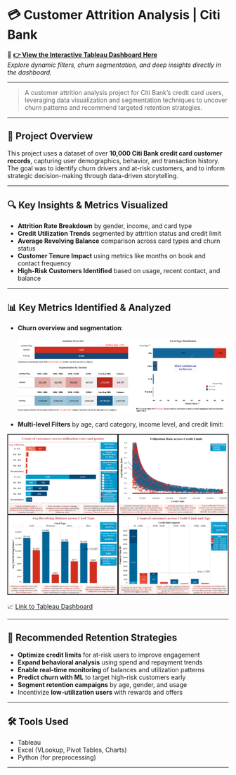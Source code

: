 # 💳 Customer Attrition Analysis | Citi Bank

🚀 **[👉 View the Interactive Tableau Dashboard Here](https://public.tableau.com/app/profile/soumya.shah6876/viz/MIS561FinalProject/FinalSTORY)**  
*Explore dynamic filters, churn segmentation, and deep insights directly in the dashboard.*

---

> A customer attrition analysis project for Citi Bank’s credit card users, leveraging data visualization and segmentation techniques to uncover churn patterns and recommend targeted retention strategies.

---

## 📌 Project Overview

This project uses a dataset of over **10,000 Citi Bank credit card customer records**, capturing user demographics, behavior, and transaction history. The goal was to identify churn drivers and at-risk customers, and to inform strategic decision-making through data-driven storytelling.

---

## 🔍 Key Insights & Metrics Visualized

- **Attrition Rate Breakdown** by gender, income, and card type  
- **Credit Utilization Trends** segmented by attrition status and credit limit  
- **Average Revolving Balance** comparison across card types and churn status  
- **Customer Tenure Impact** using metrics like months on book and contact frequency  
- **High-Risk Customers Identified** based on usage, recent contact, and balance  

---

## 📊 Key Metrics Identified & Analyzed

- **Churn overview and segmentation**:
  
  ![Dashboard Preview](https://github.com/SoumyaShahh/Customer-Attrition-Analysis/blob/main/screenshots/Explanatory%20Analysis.png)
  
  
- **Multi-level Filters** by age, card category, income level, and credit limit:
  
![Dashboard Preview](https://github.com/SoumyaShahh/Customer-Attrition-Analysis/blob/main/screenshots/CustomerAttrition_Grid.png)  

📈 [Link to Tableau Dashboard](https://public.tableau.com/app/profile/soumya.shah6876/viz/MIS561FinalProject/FinalSTORY)  

---

## 🧠 Recommended Retention Strategies

- **Optimize credit limits** for at-risk users to improve engagement
- **Expand behavioral analysis** using spend and repayment trends
- **Enable real-time monitoring** of balances and utilization patterns
- **Predict churn with ML** to target high-risk customers early
- **Segment retention campaigns** by age, gender, and usage
- Incentivize **low-utilization users** with rewards and offers

---

## 🛠 Tools Used

- Tableau  
- Excel (VLookup, Pivot Tables, Charts)
- Python (for preprocessing)  

---

